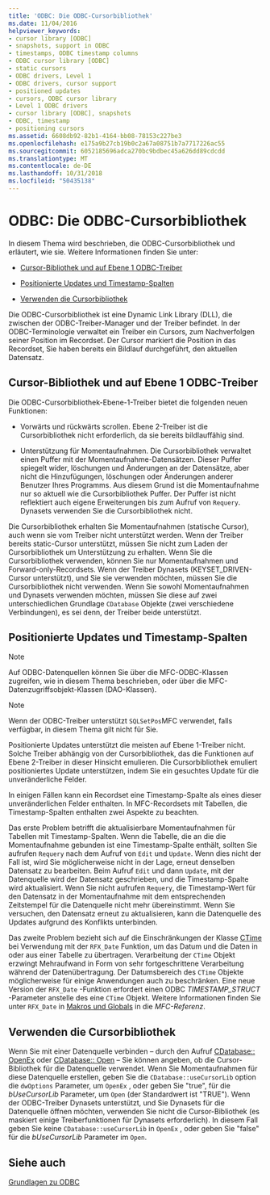 ```yaml
---
title: 'ODBC: Die ODBC-Cursorbibliothek'
ms.date: 11/04/2016
helpviewer_keywords:
- cursor library [ODBC]
- snapshots, support in ODBC
- timestamps, ODBC timestamp columns
- ODBC cursor library [ODBC]
- static cursors
- ODBC drivers, Level 1
- ODBC drivers, cursor support
- positioned updates
- cursors, ODBC cursor library
- Level 1 ODBC drivers
- cursor library [ODBC], snapshots
- ODBC, timestamp
- positioning cursors
ms.assetid: 6608db92-82b1-4164-bb08-78153c227be3
ms.openlocfilehash: e175a9b27cb19b0c2a67a08751b7a7717226ac55
ms.sourcegitcommit: 6052185696adca270bc9bdbec45a626dd89cdcdd
ms.translationtype: MT
ms.contentlocale: de-DE
ms.lasthandoff: 10/31/2018
ms.locfileid: "50435138"
---
```

# <a name="odbc-the-odbc-cursor-library"></a>ODBC: Die ODBC-Cursorbibliothek

In diesem Thema wird beschrieben, die ODBC-Cursorbibliothek und erläutert, wie sie. Weitere Informationen finden Sie unter:

- [Cursor-Bibliothek und auf Ebene 1 ODBC-Treiber](#_core_the_cursor_library_and_level_1_odbc_drivers)

- [Positionierte Updates und Timestamp-Spalten](#_core_positioned_updates_and_timestamp_columns)

- [Verwenden die Cursorbibliothek](#_core_using_the_cursor_library)

Die ODBC-Cursorbibliothek ist eine Dynamic Link Library (DLL), die zwischen der ODBC-Treiber-Manager und der Treiber befindet. In der ODBC-Terminologie verwaltet ein Treiber ein Cursors, zum Nachverfolgen seiner Position im Recordset. Der Cursor markiert die Position in das Recordset, Sie haben bereits ein Bildlauf durchgeführt, den aktuellen Datensatz.

##  <a name="_core_the_cursor_library_and_level_1_odbc_drivers"></a> Cursor-Bibliothek und auf Ebene 1 ODBC-Treiber

Die ODBC-Cursorbibliothek-Ebene-1-Treiber bietet die folgenden neuen Funktionen:

- Vorwärts und rückwärts scrollen. Ebene 2-Treiber ist die Cursorbibliothek nicht erforderlich, da sie bereits bildlauffähig sind.

- Unterstützung für Momentaufnahmen. Die Cursorbibliothek verwaltet einen Puffer mit der Momentaufnahme-Datensätzen. Dieser Puffer spiegelt wider, löschungen und Änderungen an der Datensätze, aber nicht die Hinzufügungen, löschungen oder Änderungen anderer Benutzer Ihres Programms. Aus diesem Grund ist die Momentaufnahme nur so aktuell wie die Cursorbibliothek Puffer. Der Puffer ist nicht reflektiert auch eigene Erweiterungen bis zum Aufruf von `Requery`. Dynasets verwenden Sie die Cursorbibliothek nicht.

Die Cursorbibliothek erhalten Sie Momentaufnahmen (statische Cursor), auch wenn sie vom Treiber nicht unterstützt werden. Wenn der Treiber bereits static-Cursor unterstützt, müssen Sie nicht zum Laden der Cursorbibliothek um Unterstützung zu erhalten. Wenn Sie die Cursorbibliothek verwenden, können Sie nur Momentaufnahmen und Forward-only-Recordsets. Wenn der Treiber Dynasets (KEYSET_DRIVEN-Cursor unterstützt), und Sie sie verwenden möchten, müssen Sie die Cursorbibliothek nicht verwenden. Wenn Sie sowohl Momentaufnahmen und Dynasets verwenden möchten, müssen Sie diese auf zwei unterschiedlichen Grundlage `CDatabase` Objekte (zwei verschiedene Verbindungen), es sei denn, der Treiber beide unterstützt.

##  <a name="_core_positioned_updates_and_timestamp_columns"></a> Positionierte Updates und Timestamp-Spalten

> [!NOTE]
>  Auf ODBC-Datenquellen können Sie über die MFC-ODBC-Klassen zugreifen, wie in diesem Thema beschrieben, oder über die MFC-Datenzugriffsobjekt-Klassen (DAO-Klassen).

> [!NOTE]
>  Wenn der ODBC-Treiber unterstützt `SQLSetPos`MFC verwendet, falls verfügbar, in diesem Thema gilt nicht für Sie.

Positionierte Updates unterstützt die meisten auf Ebene 1-Treiber nicht. Solche Treiber abhängig von der Cursorbibliothek, das die Funktionen auf Ebene 2-Treiber in dieser Hinsicht emulieren. Die Cursorbibliothek emuliert positioniertes Update unterstützen, indem Sie ein gesuchtes Update für die unveränderliche Felder.

In einigen Fällen kann ein Recordset eine Timestamp-Spalte als eines dieser unveränderlichen Felder enthalten. In MFC-Recordsets mit Tabellen, die Timestamp-Spalten enthalten zwei Aspekte zu beachten.

Das erste Problem betrifft die aktualisierbare Momentaufnahmen für Tabellen mit Timestamp-Spalten. Wenn die Tabelle, die an die die Momentaufnahme gebunden ist eine Timestamp-Spalte enthält, sollten Sie aufrufen `Requery` nach dem Aufruf von `Edit` und `Update`. Wenn dies nicht der Fall ist, wird Sie möglicherweise nicht in der Lage, erneut denselben Datensatz zu bearbeiten. Beim Aufruf `Edit` und dann `Update`, mit der Datenquelle wird der Datensatz geschrieben, und die Timestamp-Spalte wird aktualisiert. Wenn Sie nicht aufrufen `Requery`, die Timestamp-Wert für den Datensatz in der Momentaufnahme mit dem entsprechenden Zeitstempel für die Datenquelle nicht mehr übereinstimmt. Wenn Sie versuchen, den Datensatz erneut zu aktualisieren, kann die Datenquelle des Updates aufgrund des Konflikts unterbinden.

Das zweite Problem bezieht sich auf die Einschränkungen der Klasse [CTime](../../atl-mfc-shared/reference/ctime-class.md) bei Verwendung mit der `RFX_Date` Funktion, um das Datum und die Daten in oder aus einer Tabelle zu übertragen. Verarbeitung der `CTime` Objekt erzwingt Mehraufwand in Form von sehr fortgeschrittene Verarbeitung während der Datenübertragung. Der Datumsbereich des `CTime` Objekte möglicherweise für einige Anwendungen auch zu beschränken. Eine neue Version der `RFX_Date` -Funktion erfordert einen ODBC *TIMESTAMP_STRUCT* -Parameter anstelle des eine `CTime` Objekt. Weitere Informationen finden Sie unter `RFX_Date` in [Makros und Globals](../../mfc/reference/mfc-macros-and-globals.md) in die *MFC-Referenz*.

##  <a name="_core_using_the_cursor_library"></a> Verwenden die Cursorbibliothek

Wenn Sie mit einer Datenquelle verbinden – durch den Aufruf [CDatabase:: OpenEx](../../mfc/reference/cdatabase-class.md#openex) oder [CDatabase:: Open](../../mfc/reference/cdatabase-class.md#open) – Sie können angeben, ob die Cursor-Bibliothek für die Datenquelle verwendet. Wenn Sie Momentaufnahmen für diese Datenquelle erstellen, geben Sie die `CDatabase::useCursorLib` option die `dwOptions` Parameter, um `OpenEx` , oder geben Sie "true", für die *bUseCursorLib* Parameter, um `Open` (der Standardwert ist "TRUE"). Wenn der ODBC-Treiber Dynasets unterstützt, und Sie Dynasets für die Datenquelle öffnen möchten, verwenden Sie nicht die Cursor-Bibliothek (es maskiert einige Treiberfunktionen für Dynasets erforderlich). In diesem Fall geben Sie keine `CDatabase::useCursorLib` in `OpenEx` , oder geben Sie "false" für die *bUseCursorLib* Parameter im `Open`.

## <a name="see-also"></a>Siehe auch

[Grundlagen zu ODBC](../../data/odbc/odbc-basics.md)